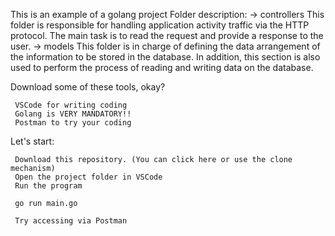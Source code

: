 This is an example of a golang project Folder description: -> controllers This folder is responsible for handling application activity traffic via the HTTP protocol. The main task is to read the request and provide a response to the user. -> models This folder is in charge of defining the data arrangement of the information to be stored in the database. In addition, this section is also used to perform the process of reading and writing data on the database.

Download some of these tools, okay?

     VSCode for writing coding
     Golang is VERY MANDATORY!!
     Postman to try your coding

Let's start:

     Download this repository. (You can click here or use the clone mechanism)
     Open the project folder in VSCode
     Run the program

     go run main.go

     Try accessing via Postman
